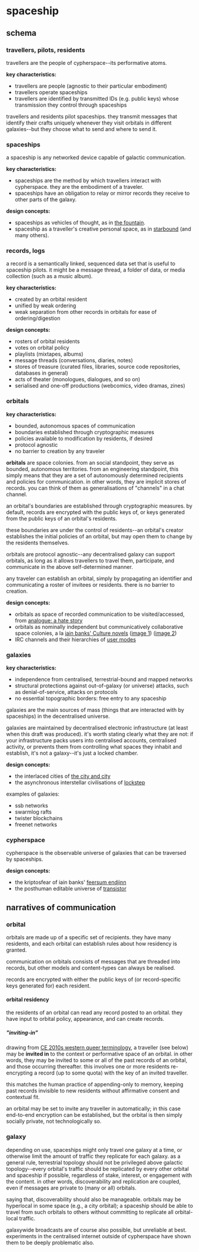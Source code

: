 # spaceship

## schema

### travellers, pilots, residents

travellers are the people of cypherspace--its performative atoms.

**key characteristics:**

- travellers are people (agnostic to their particular embodiment)
- travellers operate spaceships
- travellers are identified by transmitted IDs (e.g. public keys) whose
  transmission they control through spaceships

travellers and residents pilot spaceships. they transmit messages that identify
their crafts uniquely whenever they visit orbitals in different galaxies--but
they choose what to send and where to send it.

### spaceships

a spaceship is any networked device capable of galactic communication.

**key characteristics:**

- spaceships are the method by which travellers interact with cypherspace. they
  are the embodiment of a traveler.
- spaceships have an obligation to relay or mirror records they receive to other
  parts of the galaxy.

**design concepts:**

- spaceships as vehicles of thought, as in
  [the fountain](http://wallpoper.com/images/00/39/23/82/the-fountain_00392382.jpg).
- spaceship as a traveller's creative personal space, as in
  [starbound](http://vignette2.wikia.nocookie.net/starboundgame/images/6/6f/Customizedship.png/revision/latest)
  (and many others).

### records, logs

a record is a semantically linked, sequenced data set that is useful to
spaceship pilots. it might be a message thread, a folder of data, or media
collection (such as a music album).

**key characteristics:**

- created by an orbital resident
- unified by weak ordering
- weak separation from other records in orbitals for ease of ordering/digestion

**design concepts:**

- rosters of orbital residents
- votes on orbital policy
- playlists (mixtapes, albums)
- message threads (conversations, diaries, notes)
- stores of treasure (curated files, libraries, source code repositories,
  databases in general)
- acts of theater (monologues, dialogues, and so on)
- serialised and one-off productions (webcomics, video dramas, zines)

### orbitals

**key characteristics:**

- bounded, autonomous spaces of communication
- boundaries established through cryptographic measures
- policies available to modification by residents, if desired
- protocol agnostic
- no barrier to creation by any traveler

**orbitals** are space colonies. from an social standpoint, they serve as
bounded, autonomous territories. from an engineering standpoint, this simply
means that they are a set of autonomously determined recipients and policies for
communication. in other words, they are implicit stores of records. you can
think of them as generalisations of "channels" in a chat channel.

an orbital's boundaries are established through cryptographic measures. by
default, records are encrypted with the public keys of, or keys generated from
the public keys of an orbital's residents.

these boundaries are under the control of residents--an orbital's creator
establishes the initial policies of an orbital, but may open them to change by
the residents themselves.

orbitals are protocol agnostic--any decentralised galaxy can support orbitals,
as long as it allows travellers to travel them, participate, and communicate in
the above self-determined manner.

any traveler can establish an orbital, simply by propagating an identifier and
communicating a roster of invitees or residents. there is no barrier to
creation.

**design concepts:**

- orbitals as space of recorded communication to be visited/accessed, from
  [analogue: a hate story](http://ahatestory.com/)
- orbitals as nominally independent but communicatively collaborative space
  colonies, a la
  [iain banks' Culture novels](https://en.wikipedia.org/wiki/Orbital_(The_Culture))
  ([image 1](http://r.duckduckgo.com/l/?kh=-1&uddg=http%3A%2F%2Fwww.nss.org%2Fsettlement%2Fcalendar%2F2009%2FGoetzScheuermann-oneillcylinder-650.jpg))
  ([image 2](http://settlement.arc.nasa.gov/Kalpana/Kalpana-43-Aa2-1920.jpg))
- IRC channels and their hierarchies of
  [user modes](https://www.alien.net.au/irc/usermodes.html)

### galaxies

**key characteristics:**

- independence from centralised, terrestrial-bound and mapped networks
- structural protections against out-of-galaxy (or universe) attacks, such as
  denial-of-service, attacks on protocols
- no essential topographic borders: free entry to any spaceship

galaxies are the main sources of mass (things that are interacted with by
spaceships) in the decentralised universe.

galaxies are maintained by decentralised electronic infrastructure (at least
when this draft was produced). it's worth stating clearly what they are not: if
your infrastructure packs users into centralised accounts, centralised activity,
or prevents them from controlling what spaces they inhabit and establish, it's
not a galaxy--it's just a locked chamber.

**design concepts:**

- the interlaced cities of
  [the city and city](https://en.wikipedia.org/wiki/The_City_%26_the_City)
- the asynchronous interstellar civilisations of
  [lockstep](http://boingboing.net/2014/03/27/lockstep-karl-schroeders-fi.html)

examples of galaxies:

- ssb networks
- swarmlog rafts
- twister blockchains
- freenet networks

### cypherspace

cypherspace is the observable universe of galaxies that can be traversed by
spaceships.

**design concepts:**

- the kriptosfear of iain banks'
  [feersum endjinn](https://en.wikipedia.org/wiki/Feersum_Endjinn)
- the posthuman editable universe of
  [transistor](https://en.wikipedia.org/wiki/Transistor_(video_game))

## narratives of communication

### orbital

orbitals are made up of a specific set of recipients. they have many residents,
and each orbital can establish rules about how residency is granted.

communication on orbitals consists of messages that are threaded into records,
but other models and content-types can always be realised.

records are encrypted with either the public keys of (or record-specific keys
generated for) each resident.

#### orbital residency

the residents of an orbital can read any record posted to an orbital. they have
input to orbital policy, appearance, and can create records.

##### "inviting-in"

drawing from
[CE 2010s western queer terminology](http://www.musedmagonline.com/2015/04/coming-semantics-reinforce-heterosexism-queer-people-color/),
a traveller (see below) may be **invited in** to the context or performative
space of an orbital. in other words, they may be invited to some or all of the
past records of an orbital, and those occurring thereafter. this involves one or
more residents re-encrypting a record (up to some quota) with the key of an
invited traveller.

this matches the human practice of appending-only to memory, keeping past
records invisible to new residents without affirmative consent and contextual
fit.

an orbital may be set to invite any traveller in automatically; in this case
end-to-end encryption can be established, but the orbital is then simply
socially private, not technologically so.

### galaxy

depending on use, spaceships might only travel one galaxy at a time, or
otherwise limit the amount of traffic they replicate for each galaxy. as a
general rule, terrestrial topology should not be privileged above galactic
topology--every orbital's traffic should be replicated by every other orbital
and spaceship if possible, regardless of stake, interest, or engagement with the
content. in other words, discoverability and replication are coupled, even if
messages are private to (many or all) orbitals.

saying that, discoverability should also be manageable. orbitals may be
hyperlocal in some space (e.g., a city orbital); a spaceship should be able to
travel from such orbitals to others without committing to replicate all
orbital-local traffic.

galaxywide broadcasts are of course also possible, but unreliable at
best. experiments in the centralised internet outside of cypherspace have shown
them to be deeply problematic also.
